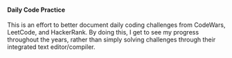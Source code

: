 #### Daily Code Practice
This is an effort to better document daily coding challenges from CodeWars, LeetCode, and HackerRank.
By doing this, I get to see my progress throughout the years, rather than simply solving challenges through their integrated text editor/compiler.